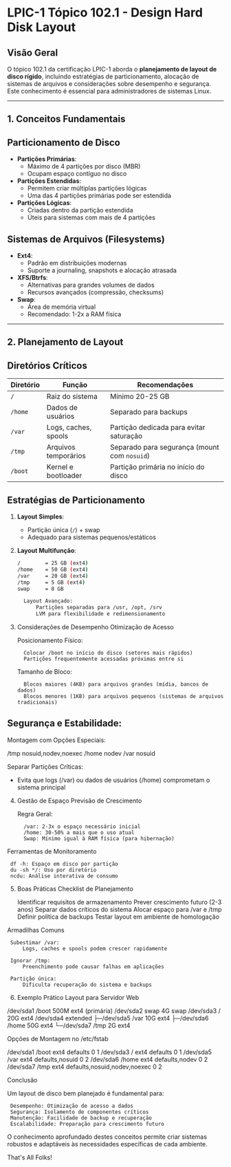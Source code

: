 # LPIC-1 Tópico 102.1 - Design Hard Disk Layout

## Visão Geral

O tópico 102.1 da certificação LPIC-1 aborda o **planejamento de layout de disco rígido**, incluindo estratégias de particionamento, alocação de sistemas de arquivos e considerações sobre desempenho e segurança. Este conhecimento é essencial para administradores de sistemas Linux.

---

## 1. Conceitos Fundamentais

## Particionamento de Disco

- **Partições Primárias**: 
  - Máximo de 4 partições por disco (MBR)
  - Ocupam espaço contíguo no disco
- **Partições Estendidas**:
  - Permitem criar múltiplas partições lógicas
  - Uma das 4 partições primárias pode ser estendida
- **Partições Lógicas**:
  - Criadas dentro da partição estendida
  - Úteis para sistemas com mais de 4 partições

## Sistemas de Arquivos (Filesystems)

- **Ext4**: 
  - Padrão em distribuições modernas
  - Suporte a journaling, snapshots e alocação atrasada
- **XFS/Btrfs**: 
  - Alternativas para grandes volumes de dados
  - Recursos avançados (compressão, checksums)
- **Swap**: 
  - Área de memória virtual
  - Recomendado: 1-2x a RAM física

---

## 2. Planejamento de Layout

## Diretórios Críticos

| Diretório | Função               | Recomendações                                |
| --------- | -------------------- | -------------------------------------------- |
| `/`       | Raiz do sistema      | Mínimo 20-25 GB                              |
| `/home`   | Dados de usuários    | Separado para backups                        |
| `/var`    | Logs, caches, spools | Partição dedicada para evitar saturação      |
| `/tmp`    | Arquivos temporários | Separado para segurança (mount com `nosuid`) |
| `/boot`   | Kernel e bootloader  | Partição primária no início do disco         |

## Estratégias de Particionamento

1. **Layout Simples**:
   
   - Partição única (`/`) + swap
   - Adequado para sistemas pequenos/estáticos

2. **Layout Multifunção**:
   
   ```bash
   /        = 25 GB (ext4)
   /home    = 50 GB (ext4)
   /var     = 20 GB (ext4)
   /tmp     = 5 GB (ext4)
   swap     = 8 GB
   
     Layout Avançado:
         Partições separadas para /usr, /opt, /srv
         LVM para flexibilidade e redimensionamento
   ```

3. Considerações de Desempenho 
   Otimização de Acesso 
   
     Posicionamento Físico:
   
         Colocar /boot no início do disco (setores mais rápidos)
         Partições frequentemente acessadas próximas entre si
   
     Tamanho de Bloco:
   
         Blocos maiores (4KB) para arquivos grandes (mídia, bancos de dados)
         Blocos menores (1KB) para arquivos pequenos (sistemas de arquivos tradicionais)

## Segurança e Estabilidade:

Montagem com Opções Especiais:

/tmp    nosuid,nodev,noexec
/home   nodev
/var    nosuid

Separar Partições Críticas:

- Evita que logs (/var) ou dados de usuários (/home) comprometam o sistema principal
4. Gestão de Espaço 
   Previsão de Crescimento 
   
     Regra Geral:
   
         /var: 2-3x o espaço necessário inicial
         /home: 30-50% a mais que o uso atual
         Swap: Mínimo igual à RAM física (para hibernação)

Ferramentas de Monitoramento 

     df -h: Espaço em disco por partição
     du -sh */: Uso por diretório
     ncdu: Análise interativa de consumo

5. Boas Práticas 
   Checklist de Planejamento 
   
     Identificar requisitos de armazenamento
     Prever crescimento futuro (2-3 anos)
     Separar dados críticos do sistema
     Alocar espaço para /var e /tmp
     Definir política de backups
     Testar layout em ambiente de homologação

Armadilhas Comuns 

     Subestimar /var:
         Logs, caches e spools podem crescer rapidamente
    
     Ignorar /tmp:
         Preenchimento pode causar falhas em aplicações
    
     Partição única:
         Dificulta recuperação do sistema e backups

6. Exemplo Prático 
   Layout para Servidor Web

/dev/sda1   /boot    500M   ext4   (primária)
/dev/sda2   swap     4G     swap
/dev/sda3   /        20G    ext4
/dev/sda4   extended
  ├─/dev/sda5  /var    10G    ext4
  ├─/dev/sda6  /home   50G    ext4
  └─/dev/sda7  /tmp    2G     ext4

Opções de Montagem no /etc/fstab

/dev/sda1 /boot ext4 defaults 0 1
/dev/sda3 /     ext4 defaults 0 1
/dev/sda5 /var  ext4 defaults,nosuid 0 2
/dev/sda6 /home ext4 defaults,nodev 0 2
/dev/sda7 /tmp  ext4 defaults,nosuid,nodev,noexec 0 2

Conclusão 

Um layout de disco bem planejado é fundamental para: 

     Desempenho: Otimização de acesso a dados
     Segurança: Isolamento de componentes críticos
     Manutenção: Facilidade de backup e recuperação
     Escalabilidade: Preparação para crescimento futuro

O conhecimento aprofundado destes conceitos permite criar sistemas robustos e adaptáveis às necessidades específicas de cada ambiente.


That's All Folks!
